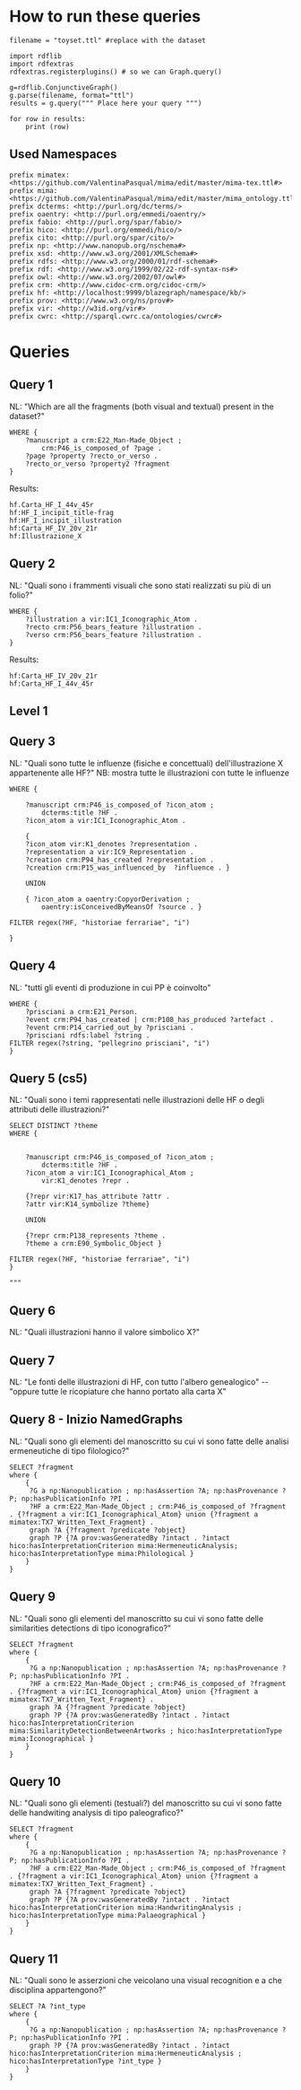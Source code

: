 # How to run these queries 

```
filename = "toyset.ttl" #replace with the dataset 

import rdflib
import rdfextras
rdfextras.registerplugins() # so we can Graph.query()

g=rdflib.ConjunctiveGraph()
g.parse(filename, format="ttl")
results = g.query(""" Place here your query """)

for row in results:
    print (row)
```

## Used Namespaces 

```
prefix mimatex: <https://github.com/ValentinaPasqual/mima/edit/master/mima-tex.ttl#>
prefix mima: <https://github.com/ValentinaPasqual/mima/edit/master/mima_ontology.ttl#>
prefix dcterms: <http://purl.org/dc/terms/>
prefix oaentry: <http://purl.org/emmedi/oaentry/>
prefix fabio: <http://purl.org/spar/fabio/>
prefix hico: <http://purl.org/emmedi/hico/>
prefix cito: <http://purl.org/spar/cito/>
prefix np: <http://www.nanopub.org/nschema#>
prefix xsd: <http://www.w3.org/2001/XMLSchema#>
prefix rdfs: <http://www.w3.org/2000/01/rdf-schema#>
prefix rdf: <http://www.w3.org/1999/02/22-rdf-syntax-ns#>
prefix owl: <http://www.w3.org/2002/07/owl#>
prefix crm: <http://www.cidoc-crm.org/cidoc-crm/>
prefix hf: <http://localhost:9999/blazegraph/namespace/kb/>
prefix prov: <http://www.w3.org/ns/prov#>
prefix vir: <http://w3id.org/vir#>
prefix cwrc: <http://sparql.cwrc.ca/ontologies/cwrc#>

```

# Queries 

## Query 1 

NL: "Which are all the fragments (both visual and textual) present in the dataset?"

```SELECT DISTINCT ?fragment
WHERE {
    ?manuscript a crm:E22_Man-Made_Object ;
        crm:P46_is_composed_of ?page . 
    ?page ?property ?recto_or_verso .
    ?recto_or_verso ?property2 ?fragment 
} 
```

Results: 

```hf:Carta_HF_I_12v_13r
hf.Carta_HF_I_44v_45r
hf:HF_I_incipit_title-frag
hf:HF_I_incipit_illustration
hf:Carta_HF_IV_20v_21r
hf:Illustrazione_X
```

## Query 2 

NL: "Quali sono i frammenti visuali che sono stati realizzati su più di un folio?"

``` SELECT DISTINCT ?illustration
WHERE {
    ?illustration a vir:IC1_Iconographic_Atom . 
    ?recto crm:P56_bears_feature ?illustration . 
    ?verso crm:P56_bears_feature ?illustration .    
}
```

Results: 

```hf:Carta_HF_I_12v_13r
hf:Carta_HF_IV_20v_21r
hf:Carta_HF_I_44v_45r
```

## Level 1

## Query 3 

NL: "Quali sono tutte le influenze (fisiche e concettuali) dell'illustrazione X appartenente alle HF?"
NB: mostra tutte le illustrazioni con tutte le influenze

```SELECT ?icon_atom ?influence ?source
WHERE { 
    
    ?manuscript crm:P46_is_composed_of ?icon_atom ; 
        dcterms:title ?HF . 
    ?icon_atom a vir:IC1_Iconographic_Atom .
    
    {  
    ?icon_atom vir:K1_denotes ?representation . 
    ?representation a vir:IC9_Representation .
    ?creation crm:P94_has_created ?representation . 
    ?creation crm:P15_was_influenced_by  ?influence . }
    
    UNION 
    
    { ?icon_atom a oaentry:CopyorDerivation ; 
        oaentry:isConceivedByMeansOf ?source . }
        
FILTER regex(?HF, "historiae ferrariae", "i")

}
```

## Query 4 

NL: "tutti gli eventi di produzione in cui PP è coinvolto"

``` SELECT ?event ?artefact 
WHERE {
    ?prisciani a crm:E21_Person. 
    ?event crm:P94_has_created | crm:P108_has_produced ?artefact .  
    ?event crm:P14_carried_out_by ?prisciani . 
    ?prisciani rdfs:label ?string .  
FILTER regex(?string, "pellegrino prisciani", "i")
}
``` 

## Query 5 (cs5)

NL: "Quali sono i temi rappresentati nelle illustrazioni delle HF o degli attributi delle illustrazioni?"

``` 
SELECT DISTINCT ?theme 
WHERE { 
    
    
    ?manuscript crm:P46_is_composed_of ?icon_atom ;
        dcterms:title ?HF . 
    ?icon_atom a vir:IC1_Iconographical_Atom ;
        vir:K1_denotes ?repr .
    
    {?repr vir:K17_has_attribute ?attr . 
    ?attr vir:K14_symbolize ?theme}
    
    UNION 
    
    {?repr crm:P138_represents ?theme . 
    ?theme a crm:E90_Symbolic_Object }
    
FILTER regex(?HF, "historiae ferrariae", "i")
}

"""
``` 

## Query 6 

NL: "Quali illustrazioni hanno il valore simbolico X?"

## Query 7 

NL: "Le fonti delle illustrazioni di HF, con tutto l'albero genealogico"  -- "oppure tutte le ricopiature che hanno portato alla carta X"

## Query 8 - Inizio NamedGraphs

NL: "Quali sono gli elementi del manoscritto su cui vi sono fatte delle analisi ermeneutiche di tipo filologico?"

``` 
SELECT ?fragment
where {
	{
     ?G a np:Nanopublication ; np:hasAssertion ?A; np:hasProvenance ?P; np:hasPublicationInfo ?PI . 
	 ?HF a crm:E22_Man-Made_Object ; crm:P46_is_composed_of ?fragment . {?fragment a vir:IC1_Iconographical_Atom} union {?fragment a mimatex:TX7_Written_Text_Fragment} . 
     graph ?A {?fragment ?predicate ?object}
	 graph ?P {?A prov:wasGeneratedBy ?intact . ?intact hico:hasInterpretationCriterion mima:HermeneuticAnalysis; hico:hasInterpretationType mima:Philological }
	}
}
``` 

## Query 9 

NL: "Quali sono gli elementi del manoscritto su cui vi sono fatte delle similarities detections di tipo iconografico?"

``` 
SELECT ?fragment
where {
	{
     ?G a np:Nanopublication ; np:hasAssertion ?A; np:hasProvenance ?P; np:hasPublicationInfo ?PI . 
	 ?HF a crm:E22_Man-Made_Object ; crm:P46_is_composed_of ?fragment . {?fragment a vir:IC1_Iconographical_Atom} union {?fragment a mimatex:TX7_Written_Text_Fragment} . 
     graph ?A {?fragment ?predicate ?object}
	 graph ?P {?A prov:wasGeneratedBy ?intact . ?intact hico:hasInterpretationCriterion mima:SimilarityDetectionBetweenArtworks ; hico:hasInterpretationType mima:Iconographical }
	}
}
``` 

## Query 10 

NL: "Quali sono gli elementi (testuali?) del manoscritto su cui vi sono fatte delle handwiting analysis di tipo paleografico?"

``` 
SELECT ?fragment
where {
	{
     ?G a np:Nanopublication ; np:hasAssertion ?A; np:hasProvenance ?P; np:hasPublicationInfo ?PI . 
	 ?HF a crm:E22_Man-Made_Object ; crm:P46_is_composed_of ?fragment . {?fragment a vir:IC1_Iconographical_Atom} union {?fragment a mimatex:TX7_Written_Text_Fragment} . 
     graph ?A {?fragment ?predicate ?object}
	 graph ?P {?A prov:wasGeneratedBy ?intact . ?intact hico:hasInterpretationCriterion mima:HandwritingAnalysis ; hico:hasInterpretationType mima:Palaeographical }
	}
}
``` 

## Query 11 

NL: "Quali sono le asserzioni che veicolano una visual recognition e a che disciplina appartengono?"

``` 
SELECT ?A ?int_type
where {
	{
     ?G a np:Nanopublication ; np:hasAssertion ?A; np:hasProvenance ?P; np:hasPublicationInfo ?PI .
	 graph ?P {?A prov:wasGeneratedBy ?intact . ?intact hico:hasInterpretationCriterion mima:HermeneuticAnalysis ; hico:hasInterpretationType ?int_type }
	}
}
``` 
